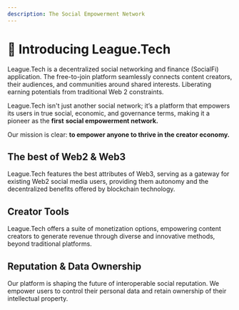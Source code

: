 ```yaml
---
description: The Social Empowerment Network
---
```


# 🤯 Introducing League.Tech

League.Tech is a decentralized social networking and finance (SocialFi) application. The free-to-join platform seamlessly connects content creators, their audiences, and communities around shared interests. Liberating earning potentials from traditional Web 2 constraints.

League.Tech isn't just another social network; it’s a platform that empowers its users in true social, economic, and governance terms, making it a pioneer as the **first** **social empowerment network.**

Our mission is clear: **to empower anyone to thrive in the creator economy.**

## The best of Web2 & Web3

League.Tech features the best attributes of Web3, serving as a gateway for existing Web2 social media users, providing them autonomy and the decentralized benefits offered by blockchain technology.

## Creator Tools

League.Tech offers a suite of monetization options, empowering content creators to generate revenue through diverse and innovative methods, beyond traditional platforms.

## Reputation & Data Ownership

Our platform is shaping the future of interoperable social reputation. We empower users to control their personal data and retain ownership of their intellectual property.

## &#x20;
